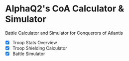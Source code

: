 # AlphaQ2's CoA Calculator & Simulator

Battle Calculator and Simulator for Conquerors of Atlantis
* [x] Troop Stats Overview
* [x] Troop Shielding Calculator
* [x] Battle Simulator
